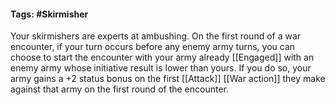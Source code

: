 #### Tags: #Skirmisher

Your skirmishers are experts at ambushing. On the first round of a war encounter, if your turn occurs before any enemy army turns, you can choose to start the encounter with your army already [[Engaged]] with an enemy army whose initiative result is lower than yours. If you do so, your army gains a +2 status bonus on the first [[Attack]] [[War action]] they make against that army on the first round of the encounter.
